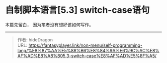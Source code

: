 # 自制脚本语言[5.3] switch-case语句


本篇先留白， 因为笔者没有想好该如何写作。


---

> 作者: hideDragon  
> URL: https://fantasyplayer.link/non-menu/self-programming-lang/%E8%87%AA%E5%88%B6%E8%84%9A%E6%9C%AC%E8%AF%AD%E8%A8%805.3-switch-case%E8%AF%AD%E5%8F%A5/  

